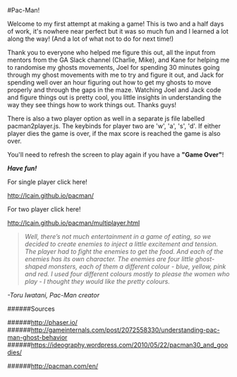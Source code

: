 #Pac-Man!

Welcome to my first attempt at making a game! This is two and a half days of work, it's nowhere near perfect but it was so much fun and I learned a lot along the way! (And a lot of what not to do for next time!)

Thank you to everyone who helped me figure this out, all the input from mentors from the GA Slack channel (Charlie, Mike), and Kane for helping me to randomise my ghosts movements, Joel for spending 30 minutes going through my ghost movements with me to try and figure it out, and Jack for spending well over an hour figuring out how to get my ghosts to move properly and through the gaps in the maze. Watching Joel and Jack code and figure things out is pretty cool, you little insights in understanding the way they see things how to work things out. Thanks guys!

There is also a two player option as well in a separate js file labelled pacman2player.js. The keybinds for player two are 'w', 'a', 's', 'd'. If either player dies the game is over, if the max score is reached the game is also over. 

You'll need to refresh the screen to play again if you have a **"Game Over"**! 

***Have fun!***

For single player click here!

http://lcain.github.io/pacman/

For two player click here!

http://lcain.github.io/pacman/multiplayer.html

>*Well, there’s not much entertainment in a game of eating, so we decided to create enemies to inject a little excitement and tension. The player had to fight the enemies to get the food. And each of the enemies has its own character. The enemies are four little ghost-shaped monsters, each of them a different colour - blue, yellow, pink and red. I used four different colours mostly to please the women who play - I thought they would like the pretty colours.*
>
*-Toru Iwatani, Pac-Man creator*




######Sources

######http://phaser.io/
######http://gameinternals.com/post/2072558330/understanding-pac-man-ghost-behavior
######https://ideography.wordpress.com/2010/05/22/pacman30_and_goodies/

######http://pacman.com/en/